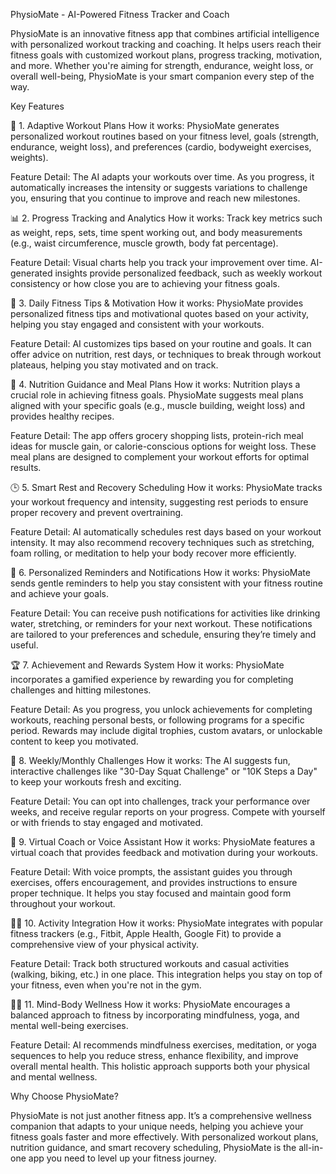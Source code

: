 PhysioMate - AI-Powered Fitness Tracker and Coach

PhysioMate is an innovative fitness app that combines artificial intelligence with personalized workout tracking and coaching. It helps users reach their fitness goals with customized workout plans, progress tracking, motivation, and more. Whether you're aiming for strength, endurance, weight loss, or overall well-being, PhysioMate is your smart companion every step of the way.

Key Features

💪 1. Adaptive Workout Plans
How it works:
PhysioMate generates personalized workout routines based on your fitness level, goals (strength, endurance, weight loss), and preferences (cardio, bodyweight exercises, weights).

Feature Detail:
The AI adapts your workouts over time. As you progress, it automatically increases the intensity or suggests variations to challenge you, ensuring that you continue to improve and reach new milestones.

📊 2. Progress Tracking and Analytics
How it works:
Track key metrics such as weight, reps, sets, time spent working out, and body measurements (e.g., waist circumference, muscle growth, body fat percentage).

Feature Detail:
Visual charts help you track your improvement over time. AI-generated insights provide personalized feedback, such as weekly workout consistency or how close you are to achieving your fitness goals.

🧠 3. Daily Fitness Tips & Motivation
How it works:
PhysioMate provides personalized fitness tips and motivational quotes based on your activity, helping you stay engaged and consistent with your workouts.

Feature Detail:
AI customizes tips based on your routine and goals. It can offer advice on nutrition, rest days, or techniques to break through workout plateaus, helping you stay motivated and on track.

🥗 4. Nutrition Guidance and Meal Plans
How it works:
Nutrition plays a crucial role in achieving fitness goals. PhysioMate suggests meal plans aligned with your specific goals (e.g., muscle building, weight loss) and provides healthy recipes.

Feature Detail:
The app offers grocery shopping lists, protein-rich meal ideas for muscle gain, or calorie-conscious options for weight loss. These meal plans are designed to complement your workout efforts for optimal results.

🕒 5. Smart Rest and Recovery Scheduling
How it works:
PhysioMate tracks your workout frequency and intensity, suggesting rest periods to ensure proper recovery and prevent overtraining.

Feature Detail:
AI automatically schedules rest days based on your workout intensity. It may also recommend recovery techniques such as stretching, foam rolling, or meditation to help your body recover more efficiently.

🔔 6. Personalized Reminders and Notifications
How it works:
PhysioMate sends gentle reminders to help you stay consistent with your fitness routine and achieve your goals.

Feature Detail:
You can receive push notifications for activities like drinking water, stretching, or reminders for your next workout. These notifications are tailored to your preferences and schedule, ensuring they’re timely and useful.

🏆 7. Achievement and Rewards System
How it works:
PhysioMate incorporates a gamified experience by rewarding you for completing challenges and hitting milestones.

Feature Detail:
As you progress, you unlock achievements for completing workouts, reaching personal bests, or following programs for a specific period. Rewards may include digital trophies, custom avatars, or unlockable content to keep you motivated.

📅 8. Weekly/Monthly Challenges
How it works:
The AI suggests fun, interactive challenges like "30-Day Squat Challenge" or "10K Steps a Day" to keep your workouts fresh and exciting.

Feature Detail:
You can opt into challenges, track your performance over weeks, and receive regular reports on your progress. Compete with yourself or with friends to stay engaged and motivated.

🤖 9. Virtual Coach or Voice Assistant
How it works:
PhysioMate features a virtual coach that provides feedback and motivation during your workouts.

Feature Detail:
With voice prompts, the assistant guides you through exercises, offers encouragement, and provides instructions to ensure proper technique. It helps you stay focused and maintain good form throughout your workout.

🏃‍♀️ 10. Activity Integration
How it works:
PhysioMate integrates with popular fitness trackers (e.g., Fitbit, Apple Health, Google Fit) to provide a comprehensive view of your physical activity.

Feature Detail:
Track both structured workouts and casual activities (walking, biking, etc.) in one place. This integration helps you stay on top of your fitness, even when you're not in the gym.

🧘‍♂️ 11. Mind-Body Wellness
How it works:
PhysioMate encourages a balanced approach to fitness by incorporating mindfulness, yoga, and mental well-being exercises.

Feature Detail:
AI recommends mindfulness exercises, meditation, or yoga sequences to help you reduce stress, enhance flexibility, and improve overall mental health. This holistic approach supports both your physical and mental wellness.

Why Choose PhysioMate?

PhysioMate is not just another fitness app. It’s a comprehensive wellness companion that adapts to your unique needs, helping you achieve your fitness goals faster and more effectively. With personalized workout plans, nutrition guidance, and smart recovery scheduling, PhysioMate is the all-in-one app you need to level up your fitness journey.